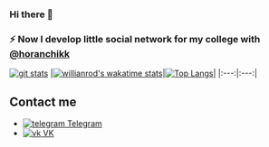 ### Hi there 👋

### :zap: Now I develop little social network for my college with [@horanchikk](https://github.com/horanchikk)


[![git stats](https://github-readme-stats.vercel.app/api?username=Ethosa&theme=tokyonight&show_icons=true)](https://github.com/anuraghazra/github-readme-stats)
|[![willianrod's wakatime stats](https://github-readme-stats.vercel.app/api/wakatime?username=Ethosa&theme=tokyonight&show_icons=true&layout=compact)](https://wakatime.com/Ethosa)|[![Top Langs](https://github-readme-stats.vercel.app/api/top-langs/?username=ethosa&theme=tokyonight&layout=compact&langs_count=8)](https://github.com/anuraghazra/github-readme-stats)|
|:---:|:---:|

## Contact me
- [![telegram](https://user-images.githubusercontent.com/49402667/166088141-129efaa7-b150-4252-9533-09723158cd2b.png) Telegram](https://t.me/ethosa)
- [![vk](https://user-images.githubusercontent.com/49402667/166088142-92d40ca4-1018-4e72-87ec-9653ad3fcc52.png) VK](https://vk.com/akihayase)
